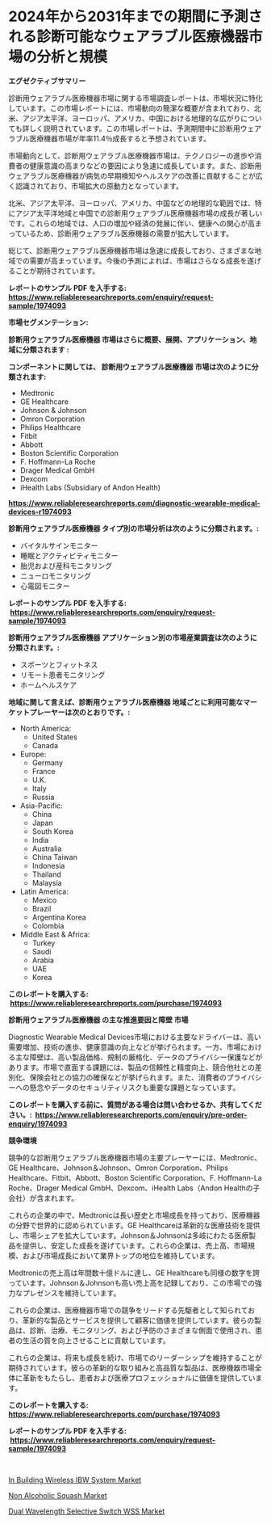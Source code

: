 <p><h1>2024年から2031年までの期間に予測される診断可能なウェアラブル医療機器市場の分析と規模</h1></p><p><strong>エグゼクティブサマリー</strong></p>
<p><p>診断用ウェアラブル医療機器市場に関する市場調査レポートは、市場状況に特化しています。この市場レポートには、市場動向の簡潔な概要が含まれており、北米、アジア太平洋、ヨーロッパ、アメリカ、中国における地理的な広がりについても詳しく説明されています。この市場レポートは、予測期間中に診断用ウェアラブル医療機器市場が年率11.4％成長すると予想されています。</p><p>市場動向として、診断用ウェアラブル医療機器市場は、テクノロジーの進歩や消費者の健康意識の高まりなどの要因により急速に成長しています。また、診断用ウェアラブル医療機器が病気の早期検知やヘルスケアの改善に貢献することが広く認識されており、市場拡大の原動力となっています。</p><p>北米、アジア太平洋、ヨーロッパ、アメリカ、中国などの地理的な範囲では、特にアジア太平洋地域と中国での診断用ウェアラブル医療機器市場の成長が著しいです。これらの地域では、人口の増加や経済の発展に伴い、健康への関心が高まっているため、診断用ウェアラブル医療機器の需要が拡大しています。</p><p>総じて、診断用ウェアラブル医療機器市場は急速に成長しており、さまざまな地域での需要が高まっています。今後の予測によれば、市場はさらなる成長を遂げることが期待されています。</p></p>
<p><strong>レポートのサンプル PDF を入手する: <a href="https://www.reliableresearchreports.com/enquiry/request-sample/1974093">https://www.reliableresearchreports.com/enquiry/request-sample/1974093</a></strong></p>
<p><strong>市場セグメンテーション:</strong></p>
<p><strong> 診断用ウェアラブル医療機器 市場はさらに概要、展開、アプリケーション、地域に分類されます :</strong></p>
<p><strong>コンポーネントに関しては、 診断用ウェアラブル医療機器 市場は次のように分類されます: &nbsp;</strong></p>
<p><ul><li>Medtronic</li><li>GE Healthcare</li><li>Johnson & Johnson</li><li>Omron Corporation</li><li>Philips Healthcare</li><li>Fitbit</li><li>Abbott</li><li>Boston Scientific Corporation</li><li>F. Hoffmann-La Roche</li><li>Drager Medical GmbH</li><li>Dexcom</li><li>iHealth Labs (Subsidiary of Andon Health)</li></ul></p>
<p><strong><a href="https://www.reliableresearchreports.com/diagnostic-wearable-medical-devices-r1974093">https://www.reliableresearchreports.com/diagnostic-wearable-medical-devices-r1974093</a></strong></p>
<p><strong> 診断用ウェアラブル医療機器 タイプ別の市場分析は次のように分類されます。:</strong></p>
<p><ul><li>バイタルサインモニター</li><li>睡眠とアクティビティモニター</li><li>胎児および産科モニタリング</li><li>ニューロモニタリング</li><li>心電図モニター</li></ul></p>
<p><strong>レポートのサンプル PDF を入手する: &nbsp;<a href="https://www.reliableresearchreports.com/enquiry/request-sample/1974093">https://www.reliableresearchreports.com/enquiry/request-sample/1974093</a></strong></p>
<p><strong> 診断用ウェアラブル医療機器 アプリケーション別の市場産業調査は次のように分類されます。:</strong></p>
<p><ul><li>スポーツとフィットネス</li><li>リモート患者モニタリング</li><li>ホームヘルスケア</li></ul></p>
<p><strong>地域に関して言えば、診断用ウェアラブル医療機器 地域ごとに利用可能なマーケットプレーヤーは次のとおりです。:</strong></p>
<p><ul>
    <li>
        North America:
        <ul>
            <li>United States</li>
            <li>Canada</li>
        </ul>
    </li>
    <li>
        Europe:
        <ul>
            <li>Germany</li>
            <li>France</li>
            <li>U.K.</li>
            <li>Italy</li>
            <li>Russia</li>
        </ul>
    </li>
    <li>
        Asia-Pacific:
        <ul>
            <li>China</li>
            <li>Japan</li>
            <li>South Korea</li>
            <li>India</li>
            <li>Australia</li>
            <li>China Taiwan</li>
            <li>Indonesia</li>
            <li>Thailand</li>
            <li>Malaysia</li>
        </ul>
    </li>
    <li>
        Latin America:
        <ul>
            <li>Mexico</li>
            <li>Brazil</li>
            <li>Argentina Korea</li>
            <li>Colombia</li>
        </ul>
    </li>
    <li>
        Middle East & Africa:
        <ul>
            <li>Turkey</li>
            <li>Saudi</li>
            <li>Arabia</li>
            <li>UAE</li>
            <li>Korea</li>
        </ul>
    </li>
    </ul></p>
<p><strong>このレポートを購入する: &nbsp;<a href="https://www.reliableresearchreports.com/purchase/1974093">https://www.reliableresearchreports.com/purchase/1974093</a></strong></p>
<p><strong>診断用ウェアラブル医療機器 の主な推進要因と障壁 市場</strong></p>
<p><p>Diagnostic Wearable Medical Devices市場における主要なドライバーは、高い需要増加、技術の進歩、健康意識の向上などが挙げられます。一方、市場における主な障壁は、高い製品価格、規制の厳格化、データのプライバシー保護などがあります。市場で直面する課題には、製品の信頼性と精度向上、競合他社との差別化、保険会社との協力の確保などが挙げられます。また、消費者のプライバシーへの懸念やデータのセキュリティリスクも重要な課題となっています。</p></p>
<p><strong>このレポートを購入する前に、質問がある場合は問い合わせるか、共有してください。:&nbsp; <a href="https://www.reliableresearchreports.com/enquiry/pre-order-enquiry/1974093">https://www.reliableresearchreports.com/enquiry/pre-order-enquiry/1974093</a></strong></p>
<p><strong>競争環境</strong></p>
<p><p>競争的な診断用ウェアラブル医療機器市場の主要プレーヤーには、Medtronic、GE Healthcare、Johnson＆Johnson、Omron Corporation、Philips Healthcare、Fitbit、Abbott、Boston Scientific Corporation、F. Hoffmann-La Roche、Drager Medical GmbH、Dexcom、iHealth Labs（Andon Healthの子会社）が含まれます。</p><p>これらの企業の中で、Medtronicは長い歴史と市場成長を持っており、医療機器の分野で世界的に認められています。GE Healthcareは革新的な医療技術を提供し、市場シェアを拡大しています。Johnson＆Johnsonは多岐にわたる医療製品を提供し、安定した成長を遂げています。これらの企業は、売上高、市場規模、および市場成長において業界トップの地位を維持しています。</p><p>Medtronicの売上高は年間数十億ドルに達し、GE Healthcareも同様の数字を誇っています。Johnson＆Johnsonも高い売上高を記録しており、この市場での強力なプレゼンスを維持しています。</p><p>これらの企業は、医療機器市場での競争をリードする先駆者として知られており、革新的な製品とサービスを提供して顧客に価値を提供しています。彼らの製品は、診断、治療、モニタリング、および予防のさまざまな側面で使用され、患者の生活の質を向上させることに貢献しています。</p><p>これらの企業は、将来も成長を続け、市場でのリーダーシップを維持することが期待されています。彼らの革新的な取り組みと高品質な製品は、医療機器市場全体に革新をもたらし、患者および医療プロフェッショナルに価値を提供しています。</p></p>
<p><strong>このレポートを購入する: &nbsp; <a href="https://www.reliableresearchreports.com/purchase/1974093">https://www.reliableresearchreports.com/purchase/1974093</a></strong></p>
<p><strong>レポートのサンプル PDF を入手する: &nbsp;<a href="https://www.reliableresearchreports.com/enquiry/request-sample/1974093">https://www.reliableresearchreports.com/enquiry/request-sample/1974093</a></strong><strong></strong></p>
<p>&nbsp;</p>
<p><p><a href="https://www.linkedin.com/pulse/building-wireless-ibw-system-market-insight-trends-growth-wilre?trackingId=O0HomxzN%2BtFa6GaujDYAIA%3D%3D">In Building Wireless IBW System Market</a></p><p><a href="https://www.linkedin.com/pulse/non-alcoholic-squash-market-exploring-share-trends-future-lwcle?trackingId=Z4XI4nZU2q7hCJLNqQYAeg%3D%3D">Non Alcoholic Squash Market</a></p><p><a href="https://www.linkedin.com/pulse/dual-wavelength-selective-switch-wss-market-share-evolution-e2amf?trackingId=KPEK7JrUfuT7i34ZLDFEHA%3D%3D">Dual Wavelength Selective Switch WSS Market</a></p></p>